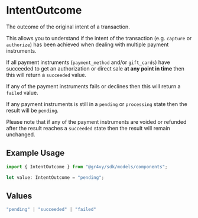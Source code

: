 # IntentOutcome

The outcome of the original intent of a transaction.

This allows you to understand if the intent of the transaction
(e.g. `capture` or `authorize`) has been achieved when dealing with multiple
payment instruments.

If all payment instruments (`payment_method` and/or `gift_cards`)
have succeeded to get an authorization or direct sale **at any point
in time** then this will return a `succeeded` value.

If any of the payment instruments fails or declines then this will
return a `failed` value.

If any payment instruments is still in a `pending` or `processing` state
then the result will be `pending`.

Please note that if any of the payment instruments are voided or refunded
after the result reaches a `succeeded` state  then the result will remain
unchanged.

## Example Usage

```typescript
import { IntentOutcome } from "@gr4vy/sdk/models/components";

let value: IntentOutcome = "pending";
```

## Values

```typescript
"pending" | "succeeded" | "failed"
```